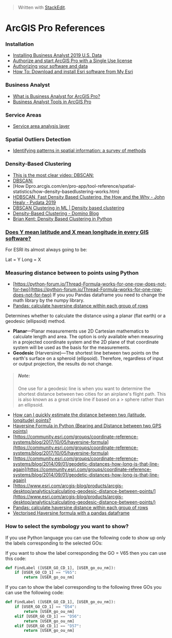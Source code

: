 


> Written with [StackEdit](https://stackedit.io/).

# ArcGIS Pro References

### Installation

- [Installing Business Analyst 2019 U.S. Data](https://doc.arcgis.com/en/business-analyst/desktop/installing-business-analyst-data.htm)
- [Authorize and start ArcGIS Pro with a Single Use license](https://pro.arcgis.com/en/pro-app/get-started/authorize-and-start-arcgis-pro-with-a-single-use-license.htm)
- [Authorizing your software and data](https://doc.arcgis.com/en/business-analyst/desktop/authorizing-your-software.htm)
- [How To: Download and install Esri software from My Esri](https://support.esri.com/en/technical-article/000018698)

### Business Analyst

- [What is Business Analyst for ArcGIS Pro?](https://pro.arcgis.com/en/pro-app/help/analysis/business-analyst/what-is-business-analyst-pro.htm)
- [Business Analyst Tools in ArcGIS Pro](https://community.esri.com/community/commercial/blog/2019/06/04/business-analyst-tools-in-arcgis-pro)

### Service Areas

- [Service area analysis layer](https://pro.arcgis.com/en/pro-app/help/analysis/networks/service-area-analysis-layer.htm)

### Spatial Outliers Detection

- [Identifying patterns in spatial information: a survey of methods](https://www-users.cs.umn.edu/~shekhar/talk/2011/sdm_wiley2011.pdf)

### Density-Based Clustering

- [This is the most clear video: DBSCAN:  ](https://www.youtube.com/watch?v=6jl9KkmgDIw)
- [DBSCAN:  ](https://www.youtube.com/watch?v=sKRUfsc8zp4)
- [How Dpro.arcgis.com/en/pro-app/tool-reference/spatial-statistics/how-density-basedlustering-works.htm)
- [HDBSCAN, Fast Density Based Clustering, the How and the Why - John Healy - Pydata 2019](https://www.youtube.com/watch?v=dGsxd67IFiU)
- [DBSCAN Clustering in ML | Density based clustering](https://www.geeksforgeeks.org/dbscan-clustering-in-ml-density-based-clustering/)
- [Density-Based Clustering - Domino Blog]([https://blog.dominodatalab.com/topology-and-density-based-clustering/](https://blog.dominodatalab.com/topology-and-density-based-clustering/))
- [Brian Kent: Density Based Clustering in Python](https://www.youtube.com/watch?v=5cOhL4B5waU)

### [Does Y mean latitude and X mean longitude in every GIS software?](https://gis.stackexchange.com/questions/11626/does-y-mean-latitude-and-x-mean-longitude-in-every-gis-software)

For ESRI its almost always going to be:

Lat = Y Long = X

### Measuring distance between to points using Python

- [https://python-forum.io/Thread-Formula-works-for-one-row-does-not-for-two](https://python-forum.io/Thread-Formula-works-for-one-row-does-not-for-two) If you you Pandas dataframe you need to change the math library by the numpy library. 
- [Pandas: calculate haversine distance within each group of rows](https://stackoverflow.com/questions/43577086/pandas-calculate-haversine-distance-within-each-group-of-rows)

Determines whether to calculate the distance using a planar (flat earth) or a geodesic (ellipsoid) method.

-   **Planar**—Planar measurements use 2D Cartesian mathematics to calculate length and area. The option is only available when measuring in a projected coordinate system and the 2D plane of that coordinate system will be used as the basis for the measurements.
-   **Geodesic** (Harversine)—The shortest line between two points on the earth's surface on a spheroid (ellipsoid). Therefore, regardless of input or output projection, the results do not change.

>##### Note:
>
> One use for a geodesic line is when you want to determine the shortest distance between two cities for an airplane's flight path. This is also known as a great circle line if based on a > sphere rather than an ellipsoid.

- [How can I quickly estimate the distance between two (latitude, longitude) points?](https://stackoverflow.com/questions/15736995/how-can-i-quickly-estimate-the-distance-between-two-latitude-longitude-points)
- [Haversine Formula in Python (Bearing and Distance between two GPS points)](https://stackoverflow.com/questions/4913349/haversine-formula-in-python-bearing-and-distance-between-two-gps-points)
- [https://community.esri.com/groups/coordinate-reference-systems/blog/2017/10/05/haversine-formula](https://community.esri.com/groups/coordinate-reference-systems/blog/2017/10/05/haversine-formula)
- [https://community.esri.com/groups/coordinate-reference-systems/blog/2014/09/01/geodetic-distances-how-long-is-that-line-again](https://community.esri.com/groups/coordinate-reference-systems/blog/2014/09/01/geodetic-distances-how-long-is-that-line-again)
- [https://www.esri.com/arcgis-blog/products/arcgis-desktop/analytics/calculating-geodesic-distance-between-points/](https://www.esri.com/arcgis-blog/products/arcgis-desktop/analytics/calculating-geodesic-distance-between-points/)
- [Pandas: calculate haversine distance within each group of rows](https://stackoverflow.com/questions/43577086/pandas-calculate-haversine-distance-within-each-group-of-rows)
- [Vectorised Haversine formula with a pandas dataframe](https://stackoverflow.com/questions/25767596/vectorised-haversine-formula-with-a-pandas-dataframe)

### How to select the symbology you want to show?

If you use Python language you can use the following code to show up only the labels corresponding to the selected GOs:

If you want to show the label corresponding the GO = V65 then you can use this code:
```python
def FindLabel ([USER_GO_CD_1], [USER_go_ou_nm]):
    if [USER_GO_CD_1] == "V65":
        return [USER_go_ou_nm]
```
If you can to show the label corresponding to the following three GOs you can use the following code:
```python
def FindLabel ([USER_GO_CD_1], [USER_go_ou_nm]):
    if [USER_GO_CD_1] == "D54":
        return [USER_go_ou_nm]
    elif [USER_GO_CD_1] == "D56":
        return [USER_go_ou_nm]
    elif [USER_GO_CD_1] == "D57":
        return [USER_go_ou_nm]
```
<!--stackedit_data:
eyJoaXN0b3J5IjpbLTQzMjg1MzU3LC05NDg3MzQzMjksLTIwMD
M2OTc0MzgsNjAxMDM4NjkxLC01NzkzNjk5OTYsLTE4NTU4NTQ3
MDgsMTg0MjY1NDU5MCwtMTkwMTc2ODE4NSwxNzU5NzY3OTAyLC
0xMTc1NDQ1OTMyXX0=
-->